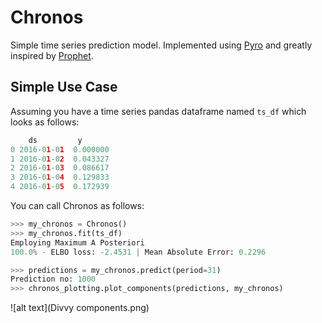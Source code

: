 # Chronos



Simple time series prediction model. Implemented using <a href="https://pyro.ai/" target="_blank">Pyro</a> and greatly inspired by <a href="https://facebook.github.io/prophet/" target="_blank">Prophet</a>.

## Simple Use Case

Assuming you have a time series pandas dataframe named `ts_df` which looks as follows:

```python
    ds         y
0 2016-01-01  0.000000
1 2016-01-02  0.043327
2 2016-01-03  0.086617
3 2016-01-04  0.129833
4 2016-01-05  0.172939
```

You can call Chronos as follows:

```python
>>> my_chronos = Chronos()
>>> my_chronos.fit(ts_df)
Employing Maximum A Posteriori
100.0% - ELBO loss: -2.4531 | Mean Absolute Error: 0.2296   

>>> predictions = my_chronos.predict(period=31)
Prediction no: 1000
>>> chronos_plotting.plot_components(predictions, my_chronos)
```

![alt text](Divvy components.png)

